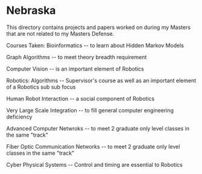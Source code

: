 # Nebraska
This directory contains projects and papers worked on during my Masters that are not related to my Masters Defense.

Courses Taken:
  Bioinformatics -- to learn about Hidden Markov Models
  
  Graph Algorithms -- to meet theory breadth requirement
  
  Computer Vision -- is an important element of Robotics
  
  
  Robotics: Algorithms -- Supervisor's course as well as an important element of a Robotics sub sub focus
  
  Human Robot Interaction -- a social component of Robotics
  
  
  Very Large Scale Integration -- to fill general computer engineering deficiency
  
  Advanced Computer Netwroks -- to meet 2 graduate only level classes in the same "track"
  
  Fiber Optic Communication Networks -- to meet 2 graduate only level classes in the same "track"
  
  
  Cyber Physical Systems -- Control and timing are essential to Robotics
